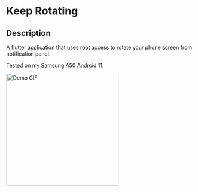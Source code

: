 # Keep Rotating

## Description

A flutter application that uses root access to rotate your phone screen from notification panel.

Tested on my Samsung A50 Android 11.

<img src="https://github.com/meltamagodan/Keep-Rotating/blob/main/show.gif" alt="Demo GIF" width="300">
